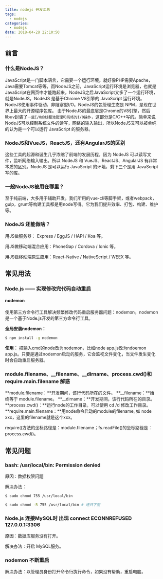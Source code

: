```yaml
---
title: nodejs 开发汇总
tags:
  - nodejs
categories:
  - nodejs
date: 2018-04-28 22:10:50
---
```

## 前言

### 什么是NodeJS？
JavaScript是一门脚本语言，它需要一个运行环境。就好像PHP需要Apache，Java需要Tomcat等等，而NodeJS之前，JavaScript运行环境是浏览器，也就是JavaScript在网页中才能跑起来。NodeJS之后JavaScript又多了一个运行环境，就是NodeJS。NodeJS 是基于Chrome V8引擎的 JavaScript 运行环境。NodeJS使用事件驱动，非阻塞型I/O。NodeJS的包管理生态是 NPM，是现在世界上最大的开源程序包库。
由于NodeJS的最底层是Chrome的V8引擎，然后libuv封装了`一些I/O的线程池管理和网络的I/O操作`，这部分是C/C++写的。简单来说NodeJS可以控制系统文件的读写，网络的输入输出，所以NodeJS又可以被单纯的认为是一个可以运行 JavaScript 的服务器。

### NodeJS和VueJS，ReactJS，还有AngularJS的区别
这些工具的起源和诞生几乎浓缩了前端的发展历程，因为 NodeJS 可以读写文件，监听网络输入输出，所以 NodeJS 和 VueJS、ReactJS、AngularJS 有非常本质的区别。NodeJS 是可以运行 JavaScript 的环境，剩下三个是用 JavaScript 写的库。

### 一般NodeJS被用在哪里？

至于纯前端，大多用于辅助开发。我们所用的vue-cli等脚手架，或者webpack，gulp，grunt等构建工具都是用node写得。它为我们提升效率、打包、构建、维护等。

### NodeJS 还能做啥？
用JS做服务器： Express / EggJS / HAPI / Koa 等。

用JS做移动端混合应用：PhoneGap / Cordova / Ionic 等。

用JS做移动端原生应用：React-Native / NativeScript / WEEX 等。

## 常见用法
### Node.js —— 实现修改完代码自动重启
#### nodemon
使用第三方命令行工具解决频繁修改代码重启服务器问题：nodemon。nodemon是一个基于Node.js开发的第三方命令行工具。

**全局安装nodemon：**
``` bash
$ npm install -g nodemon
```

**使用：**
把输入cmd的node改为nodemon，比如node app.js改为ndoemon app.js。只要是通过nodemon启动的服务，它会监视文件变化，当文件发生变化时会自动重启服务器。

### module.filename、__filename、__dirname、process.cwd()和require.main.filename 解惑
**module.filename：**开发期间，该行代码所在的文件。
**__filename：**始终等于 module.filename。
**__dirname：**开发期间，该行代码所在的目录。
**process.cwd()：**运行node的工作目录，可以使用  cd /d 修改工作目录。
**require.main.filename：**用node命令启动的module的filename, 如 node xxx，这里的filename就是这个xxx。

require()方法的坐标路径是：module.filename；fs.readFile()的坐标路径是：process.cwd()。

## 常见问题

### bash: /usr/local/bin: Permission denied
原因：数据权限问题

解决办法：
``` bash
$ sudo chmod 755 /usr/local/bin

$ sudo chmod -R 755 /usr/local/bin # 递归下面
```

### Node.js 连接MySQL时 出现 connect ECONNREFUSED 127.0.0.1:3306

原因：数据库服务没有打开。

解决办法：开启 MySQL服务。

### nodemon 不断重启

解决办法：以管理员身份打开命令行执行命令，如果没有帮助，重启电脑。
